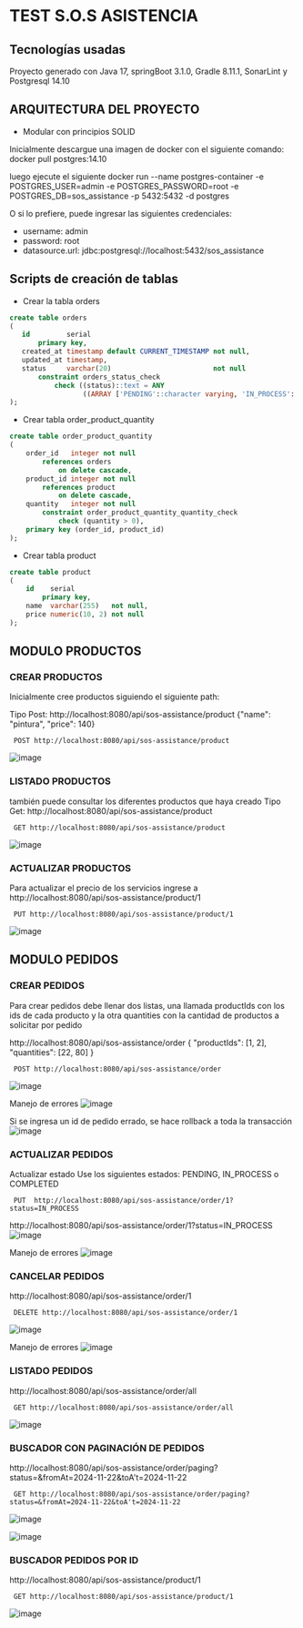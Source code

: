 # TEST S.O.S ASISTENCIA

## Tecnologías usadas
Proyecto generado con Java 17, springBoot 3.1.0, Gradle 8.11.1,  SonarLint  y Postgresql 14.10 

## ARQUITECTURA DEL PROYECTO
- Modular con principios SOLID

Inicialmente descargue una imagen de docker con el siguiente comando:
docker pull postgres:14.10

luego ejecute el siguiente 
docker run --name postgres-container -e POSTGRES_USER=admin -e POSTGRES_PASSWORD=root -e POSTGRES_DB=sos_assistance -p 5432:5432 -d postgres

O si lo prefiere, puede ingresar las siguientes credenciales: 
* username: admin
* password: root
* datasource.url: jdbc:postgresql://localhost:5432/sos_assistance

## Scripts de creación de tablas

- Crear la tabla orders
 ```sql 
create table orders
(
    id         serial
        primary key,
    created_at timestamp default CURRENT_TIMESTAMP not null,
    updated_at timestamp,
    status     varchar(20)                         not null
        constraint orders_status_check
            check ((status)::text = ANY
                   ((ARRAY ['PENDING'::character varying, 'IN_PROCESS'::character varying, 'COMPLETED'::character varying, 'CANCELLED'::character varying])::text[]))
);
```

- Crear tabla order_product_quantity
```sql
create table order_product_quantity
(
    order_id   integer not null
        references orders
            on delete cascade,
    product_id integer not null
        references product
            on delete cascade,
    quantity   integer not null
        constraint order_product_quantity_quantity_check
            check (quantity > 0),
    primary key (order_id, product_id)
);

```

- Crear tabla product
```sql
create table product
(
    id    serial
        primary key,
    name  varchar(255)   not null,
    price numeric(10, 2) not null
);
```


##  MODULO PRODUCTOS

### CREAR PRODUCTOS
Inicialmente cree productos siguiendo el siguiente path: 

Tipo Post: http://localhost:8080/api/sos-assistance/product
{"name": "pintura", "price": 140}
```http
 POST http://localhost:8080/api/sos-assistance/product
```
![image](https://github.com/user-attachments/assets/a604a496-f618-4deb-a712-7ea8d540db73)

### LISTADO PRODUCTOS
también puede consultar los diferentes productos que haya creado 
Tipo Get: http://localhost:8080/api/sos-assistance/product
```http
 GET http://localhost:8080/api/sos-assistance/product
```
![image](https://github.com/user-attachments/assets/e1cb86ab-ae4b-4774-9701-22b54c855e54)

### ACTUALIZAR PRODUCTOS
Para actualizar el precio de los servicios ingrese a
http://localhost:8080/api/sos-assistance/product/1
```http
 PUT http://localhost:8080/api/sos-assistance/product/1
```
![image](https://github.com/user-attachments/assets/afcacc6d-0cb9-4c17-8387-32c4dbfc8baf)

##  MODULO PEDIDOS

### CREAR PEDIDOS  
Para crear pedidos debe llenar dos listas, una llamada productIds con los ids de cada producto y la otra quantities con la cantidad de productos a solicitar por pedido

http://localhost:8080/api/sos-assistance/order
{
  "productIds": [1, 2],
  "quantities": [22, 80]
}
```http
 POST http://localhost:8080/api/sos-assistance/order
```
![image](https://github.com/user-attachments/assets/efd233c0-b58d-46f2-9714-e90f193baaad)

Manejo de errores 
![image](https://github.com/user-attachments/assets/5df9809a-4cf3-43d8-ba39-f2922f5352f6)

Si se ingresa un id de pedido errado, se hace rollback a toda la transacción
![image](https://github.com/user-attachments/assets/f00fcd8a-4178-4df7-9344-5d3eed780c63)

### ACTUALIZAR PEDIDOS  

Actualizar estado
Use los siguientes estados:
PENDING, IN_PROCESS o COMPLETED

```http
 PUT  http://localhost:8080/api/sos-assistance/order/1?status=IN_PROCESS
```
http://localhost:8080/api/sos-assistance/order/1?status=IN_PROCESS
![image](https://github.com/user-attachments/assets/81811133-e5c8-4dab-8378-328a7102ba79)

Manejo de errores 
![image](https://github.com/user-attachments/assets/9f44d1b0-caea-4ee0-8ae6-dbaf66cc0863)

### CANCELAR PEDIDOS  

http://localhost:8080/api/sos-assistance/order/1
```http
 DELETE http://localhost:8080/api/sos-assistance/order/1
```
![image](https://github.com/user-attachments/assets/e3e9d625-57ed-4ef7-8ee8-283390fbd8b2)


Manejo de errores 
![image](https://github.com/user-attachments/assets/35bb542c-e22f-471d-a934-c43d34cb6454)

### LISTADO PEDIDOS 

http://localhost:8080/api/sos-assistance/order/all
```http
 GET http://localhost:8080/api/sos-assistance/order/all
```
![image](https://github.com/user-attachments/assets/02327e2b-9b3c-491a-867a-525d239f934d)

### BUSCADOR CON PAGINACIÓN DE PEDIDOS 

http://localhost:8080/api/sos-assistance/order/paging?status=&fromAt=2024-11-22&toA't=2024-11-22
```http
 GET http://localhost:8080/api/sos-assistance/order/paging?status=&fromAt=2024-11-22&toA't=2024-11-22
```
![image](https://github.com/user-attachments/assets/642de58b-43f5-4552-8c52-b8feb4475199)


![image](https://github.com/user-attachments/assets/34889c82-22d1-4ffe-83d3-22ddfd598b97)

### BUSCADOR PEDIDOS POR ID
http://localhost:8080/api/sos-assistance/product/1
```http
 GET http://localhost:8080/api/sos-assistance/product/1
```
![image](https://github.com/user-attachments/assets/2dfed66a-f17d-47ae-be9f-18caecaf4eff)
